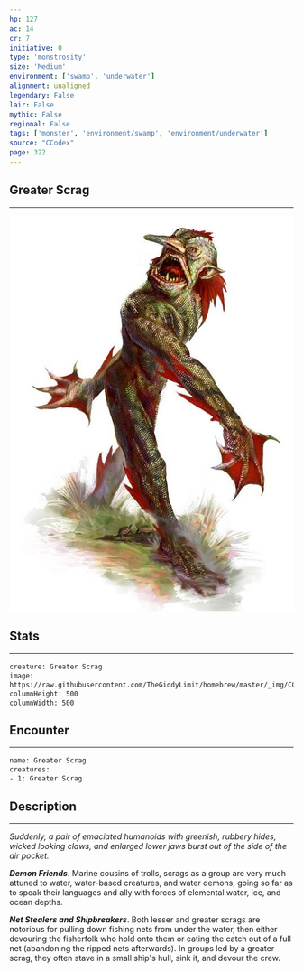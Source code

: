 ```yaml
---
hp: 127
ac: 14
cr: 7
initiative: 0
type: 'monstrosity'    
size: 'Medium'
environment: ['swamp', 'underwater']
alignment: unaligned
legendary: False
lair: False
mythic: False
regional: False
tags: ['monster', 'environment/swamp', 'environment/underwater']
source: "CCodex"
page: 322
---
```


## Greater Scrag
---

![|600](https://raw.githubusercontent.com/TheGiddyLimit/homebrew/master/_img/CCodex/Lesserscrag.jpg)

## Stats
---

```statblock
creature: Greater Scrag
image: https://raw.githubusercontent.com/TheGiddyLimit/homebrew/master/_img/CCodex/lesserscrag_token.png
columnHeight: 500
columnWidth: 500
```

## Encounter
---

```encounter-table
name: Greater Scrag
creatures:
- 1: Greater Scrag
```

## Description
---
_Suddenly, a pair of emaciated humanoids with greenish, rubbery hides, wicked looking claws, and enlarged lower jaws burst out of the side of the air pocket._

**_Demon Friends_**. Marine cousins of trolls, scrags as a group are very much attuned to water, water-based creatures, and water demons, going so far as to speak their languages and ally with forces of elemental water, ice, and ocean depths.

**_Net Stealers and Shipbreakers_**. Both lesser and greater scrags are notorious for pulling down fishing nets from under the water, then either devouring the fisherfolk who hold onto them or eating the catch out of a full net (abandoning the ripped nets afterwards). In groups led by a greater scrag, they often stave in a small ship's hull, sink it, and devour the crew.






